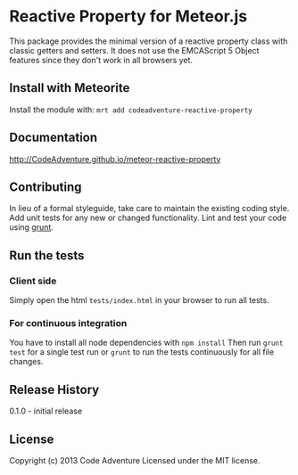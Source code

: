 # Reactive Property for Meteor.js

This package provides the minimal version of a reactive property class with classic getters and setters.
It does not use the EMCAScript 5 Object features since they don't work in all browsers yet.

## Install with Meteorite
Install the module with: `mrt add codeadventure-reactive-property`

## Documentation
http://CodeAdventure.github.io/meteor-reactive-property

## Contributing
In lieu of a formal styleguide, take care to maintain the existing coding style. Add unit tests for any new or changed functionality. Lint and test your code using [grunt](https://github.com/gruntjs/grunt).

## Run the tests

### Client side
Simply open the html `tests/index.html` in your browser to run all tests.

### For continuous integration
You have to install all node dependencies with `npm install`
Then run `grunt test` for a single test run or `grunt` to run the tests
continuously for all file changes.

## Release History
0.1.0 - initial release

## License
Copyright (c) 2013 Code Adventure
Licensed under the MIT license.
